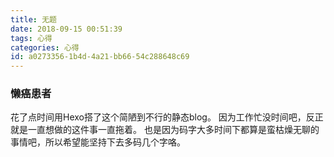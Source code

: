 ```yaml
---
title: 无题
date: 2018-09-15 00:51:39
tags: 心得
categories: 心得
id: a0273356-1b4d-4a21-bb66-54c288648c69
---
```


### 懒癌患者

花了点时间用Hexo搭了这个简陋到不行的静态blog。 因为工作忙没时间吧，反正就是一直想做的这件事一直拖着。 也是因为码字大多时间下都算是蛮枯燥无聊的事情吧，所以希望能坚持下去多码几个字咯。
